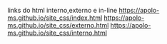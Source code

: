 links do html interno,externo e in-line
https://apolo-ms.github.io/site_css/index.html
https://apolo-ms.github.io/site_css/externo.html
https://apolo-ms.github.io/site_css/interno.html
